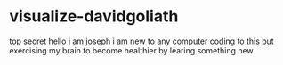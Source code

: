 # visualize-davidgoliath
top secret
hello i am joseph i am new to any computer coding to this but exercising my brain to become healthier by learing something new

